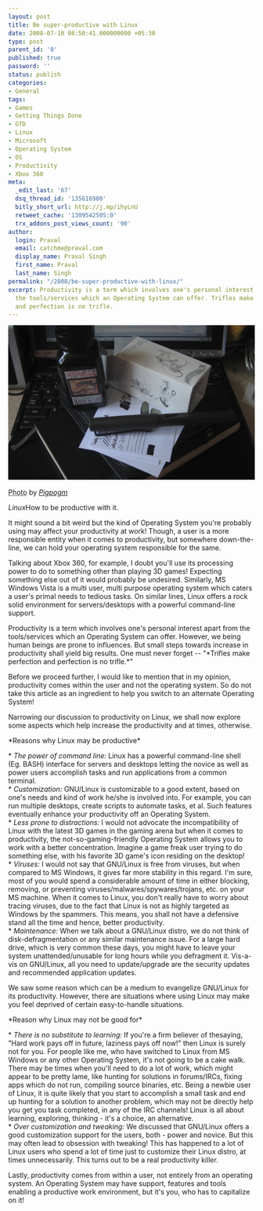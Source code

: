 ```yaml
---
layout: post
title: Be super-productive with Linux
date: 2008-07-10 06:50:41.000000000 +05:30
type: post
parent_id: '0'
published: true
password: ''
status: publish
categories:
- General
tags:
- Games
- Getting Things Done
- GTD
- Linux
- Microsoft
- Operating System
- OS
- Productivity
- Xbox 360
meta:
  _edit_last: '67'
  dsq_thread_id: '135616980'
  bitly_short_url: http://j.mp/ihyLnU
  retweet_cache: '1309542505:0'
  trx_addons_post_views_count: '90'
author:
  login: Praval
  email: catchme@praval.com
  display_name: Praval Singh
  first_name: Praval
  last_name: Singh
permalink: "/2008/be-super-productive-with-linux/"
excerpt: Productivity is a term which involves one's personal interest apart from
  the tools/services which an Operating System can offer. Trifles make perfection
  and perfection is no trifle.
---
```

<div class="figure"><img src="/static/2008/07/linux-productivity.jpg" alt="Productivity with Linux" />
<p class="credit"><abbr class="type" title="Photograph">Photo</abbr> by <cite><a href="http://www.flickr.com/photos/pigpogm/157180667/">Pigpogm</a></cite></p>
<p class="caption"><em class="title">Linux</em>How to be productive with it.</p>
</div>
<p>It might sound a bit weird but the kind of Operating System you're probably using may affect your productivity at work! Though, a user is a more responsible entity when it comes to productivity, but somewhere down-the-line, we can hold your operating system responsible for the same.</p>
<p>Talking about Xbox 360, for example, I doubt you'll use its processing power to do to something other than playing 3D games! Expecting something else out of it would probably be undesired. Similarly, MS Windows Vista is a multi user, multi purpose operating system which caters a user's primal needs to tedious tasks. On similar lines, Linux offers a rock solid environment for servers/desktops with a powerful command-line support.</p>
<p>Productivity is a term which involves one's personal interest apart from the tools/services which an Operating System can offer. However, we being human beings are prone to influences. But small steps towards increase in productivity shall yield big results. One must never forget -- "*Trifles make perfection and perfection is no trifle.*"</p>
<p>Before we proceed further, I would like to mention that in my opinion, productivity comes within the user and not the operating system. So do not take this article as an ingredient to help you switch to an alternate Operating System!</p>
<p>Narrowing our discussion to productivity on Linux, we shall now explore some aspects which help increase the productivity and at times, otherwise.</p>
<p>*Reasons why Linux may be productive*</p>
<p>* <em>The power of command line:</em> Linux has a powerful command-line shell (Eg. BASH) interface for servers and desktops letting the novice as well as power users accomplish tasks and run applications from a common terminal.<br />
* <em>Customization:</em> GNU/Linux is customizable to a good extent, based on one's needs and kind of work he/she is involved into. For example, you can run multiple desktops, create scripts to automate tasks, et al. Such features eventually enhance your productivity off an Operating System.<br />
* <em>Less prone to distractions:</em> I would not advocate the incompatibility of Linux with the latest 3D games in the gaming arena but when it comes to productivity, the not-so-gaming-friendly Operating System allows you to work with a better concentration. Imagine a game freak user trying to do something else, with his favorite 3D game's icon residing on the desktop!<br />
* <em>Viruses:</em> I would not say that GNU/Linux is free from viruses, but when compared to MS Windows, it gives far more stability in this regard. I'm sure, most of you would spend a considerable amount of time in either blocking, removing, or preventing viruses/malwares/spywares/trojans, etc. on your MS machine. When it comes to Linux, you don't really have to worry about tracing viruses, due to the fact that Linux is not as highly targeted as Windows by the spammers. This means, you shall not have a defensive stand all the time and hence, better productivity.<br />
* <em>Maintenance:</em> When we talk about a GNU/Linux distro, we do not think of disk-defragmentation or any similar maintenance issue. For a large hard drive, which is very common these days, you might have to leave your system unattended/unusable for long hours while you defragment it. Vis-a-vis on GNU/Linux, all you need to update/upgrade are the security updates and recommended application updates.</p>
<p>We saw some reason which can be a medium to evangelize GNU/Linux for its productivity. However, there are situations where using Linux may make you feel deprived of certain easy-to-handle situations.</p>
<p>*Reason why Linux may not be good for*</p>
<p>* <em>There is no substitute to learning:</em> If you're a firm believer of thesaying, "Hard work pays off in future, laziness pays off now!" then Linux is surely not for you. For people like me, who have switched to Linux from MS Windows or any other Operating System, it's not going to be a cake walk. There may be times when you'll need to do a lot of work, which might appear to be pretty lame, like hunting for solutions in forums/IRCs, fixing apps which do not run, compiling source binaries, etc. Being a newbie user of Linux, it is quite likely that you start to accomplish a small task and end up hunting for a solution to another problem, which may not be directly help you get you task completed, in any of the IRC channels! Linux is all about learning, exploring, thinking - it's a choice, an alternative.<br />
* <em>Over customization and tweaking:</em> We discussed that GNU/Linux offers a good customization support for the users, both - power and novice. But this may often lead to obsession with tweaking! This has happened to a lot of Linux users who spend a lot of time just to customize their Linux distro, at times unnecessarily. This turns out to be a real productivity killer.</p>
<p>Lastly, productivity comes from within a user, not entirely from an operating system.  An Operating System may have support, features and tools enabling a productive work environment, but it's you, who has to capitalize on it!</p>
